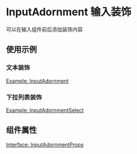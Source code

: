# InputAdornment 输入装饰

可以在输入组件前后添加装饰内容

## 使用示例

### 文本装饰

[Example: InputAdornment](./_example/InputAdornmentExample.jsx)

### 下拉列表装饰

[Example: InputAdornmentSelect](./_example/InputAdornmentSelectExample.jsx)

## 组件属性

[Interface: InputAdornmentProps](./InputAdornment.tsx)
